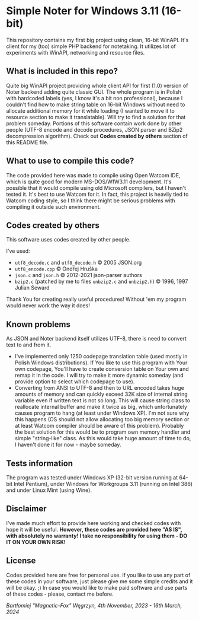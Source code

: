 
# Simple Noter for Windows 3.11 (16-bit)

This repository contains my first big project using clean, 16-bit WinAPI. It's client for my (too) simple PHP backend for notetaking.
It utilizes lot of experiments with WinAPI, networking and resource files. 

## What is included in this repo?

Quite big WinAPI project providing whole client API for first (1.0) version of Noter backend adding quite classic GUI.
The whole program is in Polish with hardcoded labels (yes, I know it's a bit non professional), because I couldn't find how to make string table on 16-bit Windows without need to allocate additional memory for it while loading (I wanted to move it to resource section to make it translatable). Will try to find a solution for that problem someday.
Portions of this software contain work done by other people (UTF-8 encode and decode procedures, JSON parser and BZip2 decompression algorithm). Check out **Codes created by others** section of this README file.

## What to use to compile this code?

The code provided here was made to compile using Open Watcom IDE, which is quite good for modern MS-DOS/WfW3.11 development.
It's possible that it would compile using old Microsoft compilers, but I haven't tested it. It's best to use Watcom for it.
In fact, this project is heavily tied to Watcom coding style, so I think there might be serious problems with compiling it outside such environment. 

## Codes created by others

This software uses codes created by other people.

I've used:
* `utf8_decode.c` and `utf8_decode.h` &copy; 2005 JSON.org
* `utf8_encode.cpp` &copy; Ondřej Hruška
* `json.c` and `json.h` &copy; 2012-2021 json-parser authors
* `bzip2.c` (patched by me to files `unbzip2.c` and `unbzip2.h`) &copy; 1996, 1997 Julian Seward

Thank You for creating really useful procedures! Without 'em my program would never work the way it does!

## Known problems

As JSON and Noter backend itself utilizes UTF-8, there is need to convert text to and from it.

* I've implemented only 1250 codepage translation table (used mostly in Polish Windows distributions). If You like to use this program with Your own codepage, You'll have to create conversion table on Your own and remap it in the code. I will try to make it more dynamic someday (and provide option to select which codepage to use).
* Converting from ANSI to UTF-8 and then to URL encoded takes huge amounts of memory and can quickly exceed 32K size of internal string variable even if written text is not so long. This will cause string class to reallocate internal buffer and make it twice as big, which unfortunately causes program to hang (at least under Windows XP). I'm not sure why this happens (OS should not allow allocating too big memory section or at least Watcom compiler should be aware of this problem). Probably the best solution for this would be to program own memory handler and simple "string-like" class. As this would take huge amount of time to do, I haven't done it for now - maybe someday.

## Tests information

The program was tested under Windows XP (32-bit version running at 64-bit Intel Pentium), under Windows for Workgroups 3.11 (running on Intel 386) and under Linux Mint (using Wine).

## Disclaimer

I've made much effort to provide here working and checked codes with hope it will be useful.
**However, these codes are provided here "AS IS", with absolutely no warranty! I take no responsibility for using them - DO IT ON YOUR OWN RISK!**

## License

Codes provided here are free for personal use.
If you like to use any part of these codes in your software, just please give me some simple credits and it will be okay. ;)
In case you would like to make paid software and use parts of these codes - please, contact me before.

*Bartłomiej "Magnetic-Fox" Węgrzyn,
4th November, 2023 - 16th March, 2024*

